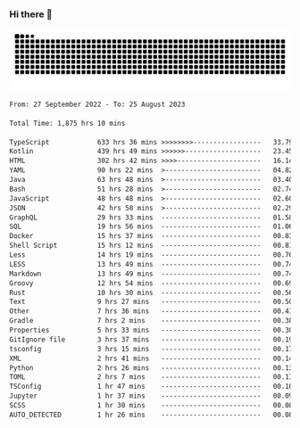 ### Hi there 👋

<picture>
  <source media="(prefers-color-scheme: dark)" srcset="https://raw.githubusercontent.com/heyline/heyline/output/github-contribution-grid-snake-dark.svg">
  <source media="(prefers-color-scheme: light)" srcset="https://raw.githubusercontent.com/heyline/heyline/output/github-contribution-grid-snake.svg">
  <img alt="github contribution grid snake animation" src="https://raw.githubusercontent.com/heyline/heyline/output/github-contribution-grid-snake.svg">
</picture>

<!--START_SECTION:waka-->

```txt
From: 27 September 2022 - To: 25 August 2023

Total Time: 1,875 hrs 10 mins

TypeScript            633 hrs 36 mins >>>>>>>>-----------------   33.79 %
Kotlin                439 hrs 49 mins >>>>>>-------------------   23.45 %
HTML                  302 hrs 42 mins >>>>---------------------   16.14 %
YAML                  90 hrs 22 mins  >------------------------   04.82 %
Java                  63 hrs 48 mins  >------------------------   03.40 %
Bash                  51 hrs 28 mins  >------------------------   02.74 %
JavaScript            48 hrs 48 mins  >------------------------   02.60 %
JSON                  42 hrs 58 mins  >------------------------   02.29 %
GraphQL               29 hrs 33 mins  -------------------------   01.58 %
SQL                   19 hrs 56 mins  -------------------------   01.06 %
Docker                15 hrs 37 mins  -------------------------   00.83 %
Shell Script          15 hrs 12 mins  -------------------------   00.81 %
Less                  14 hrs 19 mins  -------------------------   00.76 %
LESS                  13 hrs 49 mins  -------------------------   00.74 %
Markdown              13 hrs 49 mins  -------------------------   00.74 %
Groovy                12 hrs 54 mins  -------------------------   00.69 %
Rust                  10 hrs 30 mins  -------------------------   00.56 %
Text                  9 hrs 27 mins   -------------------------   00.50 %
Other                 7 hrs 36 mins   -------------------------   00.41 %
Gradle                7 hrs 2 mins    -------------------------   00.38 %
Properties            5 hrs 33 mins   -------------------------   00.30 %
GitIgnore file        3 hrs 37 mins   -------------------------   00.19 %
tsconfig              3 hrs 15 mins   -------------------------   00.17 %
XML                   2 hrs 41 mins   -------------------------   00.14 %
Python                2 hrs 26 mins   -------------------------   00.13 %
TOML                  2 hrs 7 mins    -------------------------   00.11 %
TSConfig              1 hr 47 mins    -------------------------   00.10 %
Jupyter               1 hr 37 mins    -------------------------   00.09 %
SCSS                  1 hr 30 mins    -------------------------   00.08 %
AUTO_DETECTED         1 hr 26 mins    -------------------------   00.08 %
```

<!--END_SECTION:waka-->

